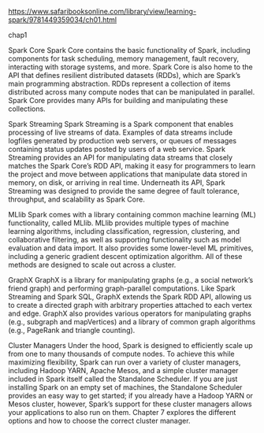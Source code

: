 https://www.safaribooksonline.com/library/view/learning-spark/9781449359034/ch01.html

chap1

Spark Core
Spark Core contains the basic functionality of Spark, including components for task scheduling, memory management, fault recovery, interacting with storage systems, and more. Spark Core is also home to the API that defines resilient distributed datasets (RDDs), which are Spark’s main programming abstraction. RDDs represent a collection of items distributed across many compute nodes that can be manipulated in parallel. Spark Core provides many APIs for building and manipulating these collections.

Spark Streaming
Spark Streaming is a Spark component that enables processing of live streams of data. Examples of data streams include logfiles generated by production web servers, or queues of messages containing status updates posted by users of a web service. Spark Streaming provides an API for manipulating data streams that closely matches the Spark Core’s RDD API, making it easy for programmers to learn the project and move between applications that manipulate data stored in memory, on disk, or arriving in real time. Underneath its API, Spark Streaming was designed to provide the same degree of fault tolerance, throughput, and scalability as Spark Core.

MLlib
Spark comes with a library containing common machine learning (ML) functionality, called MLlib. MLlib provides multiple types of machine learning algorithms, including classification, regression, clustering, and collaborative filtering, as well as supporting functionality such as model evaluation and data import. It also provides some lower-level ML primitives, including a generic gradient descent optimization algorithm. All of these methods are designed to scale out across a cluster.

GraphX
GraphX is a library for manipulating graphs (e.g., a social network’s friend graph) and performing graph-parallel computations. Like Spark Streaming and Spark SQL, GraphX extends the Spark RDD API, allowing us to create a directed graph with arbitrary properties attached to each vertex and edge. GraphX also provides various operators for manipulating graphs (e.g., subgraph and mapVertices) and a library of common graph algorithms (e.g., PageRank and triangle counting).

Cluster Managers
Under the hood, Spark is designed to efficiently scale up from one to many thousands of compute nodes. To achieve this while maximizing flexibility, Spark can run over a variety of cluster managers, including Hadoop YARN, Apache Mesos, and a simple cluster manager included in Spark itself called the Standalone Scheduler. If you are just installing Spark on an empty set of machines, the Standalone Scheduler provides an easy way to get started; if you already have a Hadoop YARN or Mesos cluster, however, Spark’s support for these cluster managers allows your applications to also run on them. Chapter 7 explores the different options and how to choose the correct cluster manager.


















